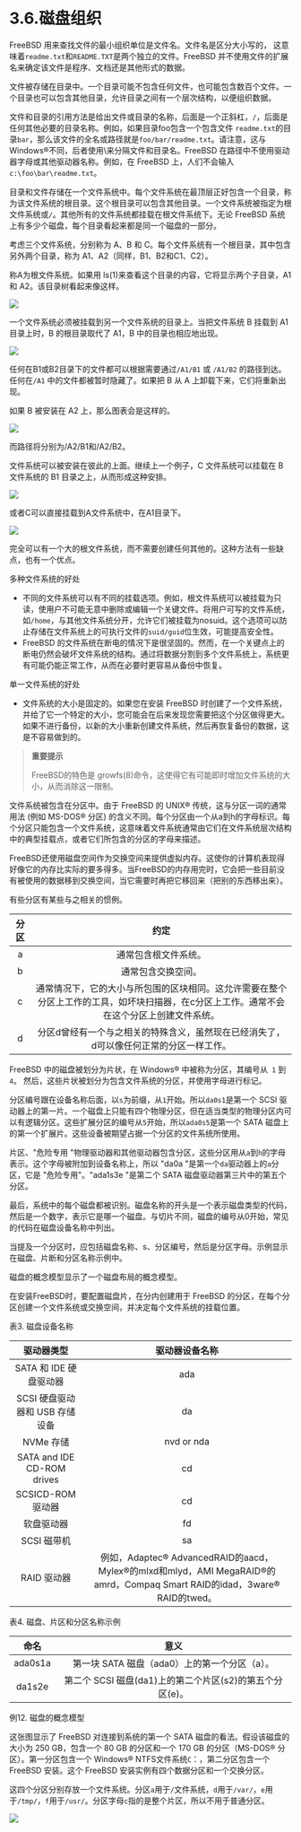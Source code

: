 # 3.6.磁盘组织

FreeBSD 用来查找文件的最小组织单位是文件名。文件名是区分大小写的， 这意味着`readme.txt`和`README.TXT`是两个独立的文件。FreeBSD 并不使用文件的扩展名来确定该文件是程序、文档还是其他形式的数据。

文件被存储在目录中。一个目录可能不包含任何文件，也可能包含数百个文件。一个目录也可以包含其他目录，允许目录之间有一个层次结构，以便组织数据。

文件和目录的引用方法是给出文件或目录的名称，后面是一个正斜杠，`/`，后面是任何其他必要的目录名称。例如，如果目录foo包含一个包含文件 `readme.txt`的目录`bar`，那么该文件的全名或路径就是`foo/bar/readme.txt`。请注意，这与 Windows®不同，后者使用\来分隔文件和目录名。FreeBSD 在路径中不使用驱动器字母或其他驱动器名称。例如，在 FreeBSD 上，人们不会输入`c:\foo\bar\readme.txt`。

目录和文件存储在一个文件系统中。每个文件系统在最顶层正好包含一个目录，称为该文件系统的根目录。这个根目录可以包含其他目录。一个文件系统被指定为根文件系统或`/`。其他所有的文件系统都挂载在根文件系统下。无论 FreeBSD 系统上有多少个磁盘，每个目录看起来都是同一个磁盘的一部分。

考虑三个文件系统，分别称为 A、B 和 C。每个文件系统有一个根目录，其中包含另外两个目录，称为 A1、A2（同样，B1、B2和C1、C2）。

称A为根文件系统。如果用 ls(1)来查看这个目录的内容，它将显示两个子目录，A1 和 A2。该目录树看起来像这样。


![](../.gitbook/assets/example-dir1.png)

一个文件系统必须被挂载到另一个文件系统的目录上。当把文件系统 B 挂载到 A1 目录上时，B 的根目录取代了 A1，B 中的目录也相应地出现。


![](../.gitbook/assets/example-dir2.png)

任何在B1或B2目录下的文件都可以根据需要通过`/A1/B1` 或 `/A1/B2` 的路径到达。任何在`/A1` 中的文件都被暂时隐藏了。如果把 B 从 A 上卸载下来，它们将重新出现。

如果 B 被安装在 A2 上，那么图表会是这样的。

![](../.gitbook/assets/example-dir3.png)

而路径将分别为/A2/B1和/A2/B2。

文件系统可以被安装在彼此的上面。继续上一个例子，C 文件系统可以挂载在 B 文件系统的 B1 目录之上，从而形成这种安排。


![](../.gitbook/assets/example-dir4.png)

或者C可以直接挂载到A文件系统中，在A1目录下。


![](../.gitbook/assets/example-dir5.png)

完全可以有一个大的根文件系统，而不需要创建任何其他的。这种方法有一些缺点，也有一个优点。

多种文件系统的好处

* 不同的文件系统可以有不同的挂载选项。例如，根文件系统可以被挂载为只读，使用户不可能无意中删除或编辑一个关键文件。将用户可写的文件系统，如`/home`，与其他文件系统分开，允许它们被挂载为nosuid。这个选项可以防止存储在文件系统上的可执行文件的`suid/guid`位生效，可能提高安全性。
* FreeBSD 的文件系统在断电的情况下是很坚固的。然而，在一个关键点上的断电仍然会破坏文件系统的结构。通过将数据分割到多个文件系统上，系统更有可能仍能正常工作，从而在必要时更容易从备份中恢复。

单一文件系统的好处

* 文件系统的大小是固定的。如果您在安装 FreeBSD 时创建了一个文件系统，并给了它一个特定的大小，您可能会在后来发现您需要把这个分区做得更大。如果不进行备份，以新的大小重新创建文件系统，然后再恢复备份的数据，这是不容易做到的。

>**重要提示**
>
>FreeBSD的特色是 growfs(8)命令，这使得它有可能即时增加文件系统的大小，从而消除这一限制。

文件系统被包含在分区中。由于 FreeBSD 的 UNIX® 传统，这与分区一词的通常用法 (例如 MS-DOS® 分区) 的含义不同。每个分区由一个从a到h的字母标识。每个分区只能包含一个文件系统，这意味着文件系统通常由它们在文件系统层次结构中的典型挂载点，或者它们所包含的分区的字母来描述。

FreeBSD还使用磁盘空间作为交换空间来提供虚拟内存。这使你的计算机表现得好像它的内存比实际的要多得多。当FreeBSD的内存用完时，它会把一些目前没有被使用的数据移到交换空间，当它需要时再把它移回来（把别的东西移出来）。

有些分区有某些与之相关的惯例。

|  分区 |                                   约定                                  |
| :-: | :-------------------------------------------------------------------: |
|  a  |                               通常包含根文件系统。                              |
|  b  |                               通常包含交换空间。                               |
|  c  | 通常情况下，它的大小与所包围的区块相同。这允许需要在整个分区上工作的工具，如坏块扫描器，在c分区上工作。通常不会在这个分区上创建文件系统。 |
|  d  |              分区d曾经有一个与之相关的特殊含义，虽然现在已经消失了，d可以像任何正常的分区一样工作。             |

FreeBSD 中的磁盘被划分为片状，在 Windows® 中被称为分区，其编号从` 1` 到` 4`。 然后，这些片状被划分为包含文件系统的分区，并使用字母进行标记。

分区编号跟在设备名称后面，以`s`为前缀，从`1`开始。所以`da0s1`是第一个 SCSI 驱动器上的第一片。一个磁盘上只能有四个物理分区，但在适当类型的物理分区内可以有逻辑分区。这些扩展分区的编号从`5`开始，所以`ada0s5`是第一个 SATA 磁盘上的第一个扩展片。这些设备被期望占据一个分区的文件系统所使用。

片区、"危险专用 "物理驱动器和其他驱动器包含分区，这些分区用从`a`到`h`的字母表示。这个字母被附加到设备名称上，所以 "da0a "是第一个`da`驱动器上的`a`分区，它是 "危险专用"。"ada1s3e "是第二个 SATA 磁盘驱动器第三片中的第五个分区。

最后，系统中的每个磁盘都被识别。磁盘名称的开头是一个表示磁盘类型的代码，然后是一个数字，表示它是哪一个磁盘。与切片不同，磁盘的编号从0开始，常见的代码在磁盘设备名称中列出。

当提及一个分区时，应包括磁盘名称、s、分区编号，然后是分区字母。示例显示在磁盘、片断和分区名称示例中。

磁盘的概念模型显示了一个磁盘布局的概念模型。

在安装FreeBSD时，要配置磁盘片，在分内创建用于 FreeBSD 的分区，在每个分区创建一个文件系统或交换空间，并决定每个文件系统的挂载位置。

表3. 磁盘设备名称

|            驱动器类型           |  驱动器设备名称    |
| :---: | :---: |
|        SATA 和 IDE 硬盘驱动器       |      ada    |
|      SCSI 硬盘驱动器和 USB 存储设备     |    da               |
|           NVMe 存储           |                                                 nvd or nda                                                 |
| SATA and IDE CD-ROM drives | cd                |
|        SCSICD-ROM 驱动器       |       cd              |
|            软盘驱动器           |     fd                   |
|           SCSI 磁带机          |            sa                |
|           RAID 驱动器          | 例如，Adaptec® AdvancedRAID的aacd，Mylex®的mlxd和mlyd，AMI MegaRAID®的amrd，Compaq Smart RAID的idad，3ware® RAID的twed。 |

表4. 磁盘、片区和分区名称示例

|    命名   |                  意义                 |
| :-----: | :---: |
| ada0s1a |      第一块 SATA 磁盘（ada0）上的第一个分区（a）。     |
|  da1s2e | 第二个 SCSI 磁盘(da1)上的第二个片区(s2)的第五个分区(e)。 |

例12. 磁盘的概念模型

这张图显示了 FreeBSD 对连接到系统的第一个 SATA 磁盘的看法。假设该磁盘的大小为 250 GB，包含一个 80 GB 的分区和一个 170 GB 的分区（MS-DOS® 分区）。第一分区包含一个 Windows® NTFS文件系统`C`：，第二分区包含一个 FreeBSD 安装。这个 FreeBSD 安装实例有四个数据分区和一个交换分区。

这四个分区分别存放一个文件系统。分区`a`用于`/`文件系统，`d`用于`/var/`，`e`用于`/tmp/`，`f`用于`/usr/`。分区字母`c`指的是整个片区，所以不用于普通分区。


![](../.gitbook/assets/disk-layout.png)
